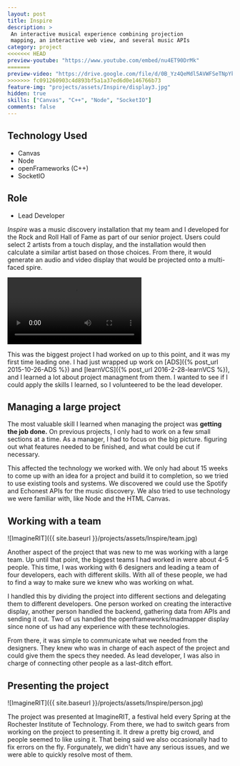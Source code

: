 ```yaml
---
layout: post
title: Inspire
description: >
 An interactive musical experience combining projection
 mapping, an interactive web view, and several music APIs
category: project
<<<<<<< HEAD
preview-youtube: "https://www.youtube.com/embed/nu4ET90DrMk"
=======
preview-video: "https://drive.google.com/file/d/0B_Yz4QeMdl5AVWFSeTNpYkxMREE/view?usp=sharing"
>>>>>>> fc091260903c4d893bf5a1a37ed6d0e146766b73
feature-img: "projects/assets/Inspire/display3.jpg"
hidden: true
skills: ["Canvas", "C++", "Node", "SocketIO"]
comments: false
--- 
```


## Technology Used

- Canvas
- Node
- openFrameworks (C++)
- SocketIO

## Role

- Lead Developer

*Inspire* was a music discovery installation that my team and I developed for the Rock and Roll Hall of Fame as part of our senior project. Users could select 2 artists from a touch display, and the installation would then calculate a similar artist based on those choices. From there, it would generate an audio and video display that would be projected onto a multi-faced spire.

<video controls>
	<source src="{{ site.baseurl }}/projects/assets/Inspire/hightlights.mp4" />
</video>

This was the biggest project I had worked on up to this point, and it was my first time leading one. I had just wrapped up work on [ADS]({% post_url 2015-10-26-ADS %}) and [learnVCS]({% post_url 2016-2-28-learnVCS %}), and I learned a lot about project managment from them. I wanted to see if I could apply the skills I learned, so I volunteered to be the lead developer.

## Managing a large project

The most valuable skill I learned when managing the project was **getting the job done.** On previous projects, I only had to work on a few small sections at a time. As a manager, I had to focus on the big picture. figuring out what features needed to be finished, and what could be cut if necessary.

This affected the technology we worked with. We only had about 15 weeks to come up with an idea for a project and build it to completion, so we tried to use existing tools and systems. We discovered we could use the Spotify and Echonest APIs for the music discovery. We also tried to use technology we were familiar with, like Node and the HTML Canvas.

## Working with a team

![ImagineRIT]({{ site.baseurl }}/projects/assets/Inspire/team.jpg)

Another aspect of the project that was new to me was working with a large team. Up until that point, the biggest teams I had worked in were about 4-5 people. This time, I was working with 6 designers and leading a team of four developers, each with different skills. With all of these people, we had to find a way to make sure we knew who was working on what.

I handled this by dividing the project into different sections and delegating them to different developers. One person worked on creating the interactive display, another person handled the backend, gathering data from APIs and sending it out. Two of us handled the openframeworks/madmapper display since none of us had any experience with these technologies.

From there, it was simple to communicate what we needed from the designers. They knew who was in charge of each aspect of the project and could give them the specs they needed. As lead developer, I was also in charge of connecting other people as a last-ditch effort.

## Presenting the project

![ImagineRIT]({{ site.baseurl }}/projects/assets/Inspire/person.jpg)

The project was presented at ImagineRIT, a festival held every Spring at the Rochester Institute of Technology. From there, we had to switch gears from working on the project to presenting it. It drew a pretty big crowd, and people seemed to like using it. That being said we also occasionally had to fix errors on the fly. Forgunately, we didn't have any serious issues, and we were able to quickly resolve most of them.
